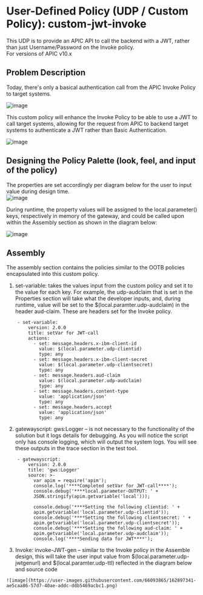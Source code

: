 # User-Defined Policy (UDP / Custom Policy): custom-jwt-invoke
This UDP is to provide an APIC API to call the backend with a JWT, rather than just Username/Password on the Invoke policy.  
For versions of APIC v10.x  

## Problem Description
Today, there's only a basical authentication call from the APIC Invoke Policy to target systems.  
  
![image](https://user-images.githubusercontent.com/66093865/162876312-c5b0e20d-9569-4e20-9fe6-2fd8243d4bbf.png)  
  
This custom policy will enhance the Invoke Policy to be able to use a JWT to call target systems, allowing for the request from APIC to backend target systems to authenticate a JWT rather than Basic Authentication.
  
![image](https://user-images.githubusercontent.com/66093865/162878276-40077b41-de22-4948-9d64-1d9de2c25c57.png)  
    
## Designing the Policy Palette (look, feel, and input of the policy)  
    
The properties are set accordingly per diagram below for the user to input value during design time.  
![image](https://user-images.githubusercontent.com/66093865/162878580-0b92f9de-8955-4745-b5c0-5e0fe399276f.png)
  
During runtime, the property values will be assigned to the local.parameter() keys, respectively in memory of the gateway, and could be called upon within the Assembly section as shown in the diagram below:  

![image](https://user-images.githubusercontent.com/66093865/162886594-2fb7a95d-e61a-42ae-9465-d3510bbe5a3f.png)  
  
## Assembly  
The assembly section contains the policies similar to the OOTB policies encapsulated into this custom policy.  

1.	set-variable: takes the values input from the custom policy and set it to the value for each key. For example, the udp-audclaim that is set in the Properties section will take what the developer inputs, and, during runtime, value will be set to the $(local.paramter.udp-audclaim) in the header aud-claim. These are headers set for the Invoke policy.  

```  
    - set-variable:
        version: 2.0.0
        title: setVar for JWT-call
        actions:
          - set: message.headers.x-ibm-client-id
            value: $(local.parameter.udp-clientid)
            type: any
          - set: message.headers.x-ibm-client-secret
            value: $(local.parameter.udp-clientsecret)
            type: any
          - set: message.headers.aud-claim
            value: $(local.parameter.udp-audclaim)
            type: any
          - set: message.headers.content-type
            value: 'application/json'
            type: any
          - set: message.headers.accept
            value: 'application/json'
            type: any

```  
2. gatewayscript: gws:Logger – is not necessary to the functionality of the solution but it logs details for debugging. As you will notice the script only has console logging, which will output the system logs. You will see these outputs in the trace section in the test tool.  
``` 
    - gatewayscript:
        version: 2.0.0
        title: 'gws:Logger'
        source: >-
          var apim = require('apim'); 
          console.log('****Completed setVar for JWT-call****'); 
          console.debug('****local.parameter-OUTPUT: ' +
          JSON.stringify(apim.getvariable('local'))); 

          console.debug('****Setting the following clientid: ' +
          apim.getvariable('local.parameter.udp-clientid')); 
          console.debug('****Setting the following clientsecret: ' +
          apim.getvariable('local.parameter.udp-clientsecret')); 
          console.debug('****Setting the following aud-claim: ' +
          apim.getvariable('local.parameter.udp-audclaim')); 
          console.log('****Sending data for JWT****');
```  
3.	Invoke: invoke-JWT-gen – similar to the Invoke policy in the Assemble design, this will take the user input value from $(local.parameter.udp-jwtgenurl) and $(local.paramter.udp-ttl) reflected in the diagram below and source code  
```  
![image](https://user-images.githubusercontent.com/66093865/162897341-ae5caa86-57d7-40ae-addc-ddb5469acbc1.png)
```  


